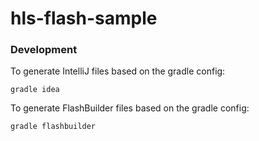 # hls-flash-sample

### Development

To generate IntelliJ files based on the gradle config:

```
gradle idea
```

To generate FlashBuilder files based on the gradle config:

```
gradle flashbuilder
```
